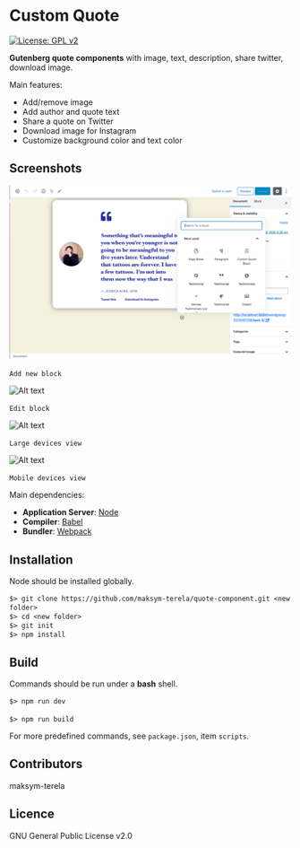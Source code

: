 # Custom Quote #

[![License: GPL v2](https://img.shields.io/badge/License-GPL%20v2-blue.svg)](https://www.gnu.org/licenses/old-licenses/gpl-2.0.en.html)


**Gutenberg quote components** with image, text, description, share twitter, download image.

Main features:

* Add/remove image
* Add author and quote text
* Share a quote on Twitter
* Download image for Instagram
* Customize background color and text color


## Screenshots ##

![Alt text](src/screenshots/screenshot_1.png?raw=true "Add new block")

``` Add new block ```

![Alt text](src/screenshots/screenshot_2.png?raw=true "Edit block")

``` Edit block ```

![Alt text](src/screenshots/screenshot_4.png?raw=true "Large devices view")

``` Large devices view ```

![Alt text](src/screenshots/screenshot_3.png?raw=true "Mobile devices view")

``` Mobile devices view ```



Main dependencies:

* **Application Server**: [Node](https://nodejs.org/en/)
* **Compiler**: [Babel](https://github.com/babel/babel)
* **Bundler**: [Webpack](https://github.com/webpack/webpack)


## Installation ##

Node should be installed globally.

	$> git clone https://github.com/maksym-terela/quote-component.git <new folder>
	$> cd <new folder>
	$> git init
	$> npm install


## Build ##

Commands should be run under a **bash** shell.

	$> npm run dev

	$> npm run build


For more predefined commands, see `package.json`, item `scripts`.

## Contributors ##

maksym-terela


## Licence ##

GNU General Public License v2.0

